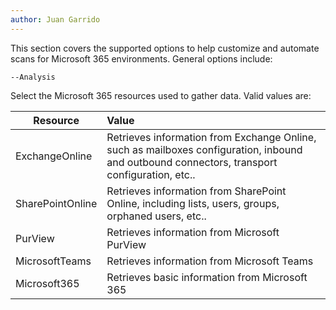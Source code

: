 ```yaml
---
author: Juan Garrido
---
```


This section covers the supported options to help customize and automate scans for Microsoft 365 environments. General options include:

 ```--Analysis```

Select the Microsoft 365 resources used to gather data. Valid values are:

| Resource        | Value         |
| --------------- |:-------------|
| ExchangeOnline | Retrieves information from Exchange Online, such as mailboxes configuration, inbound and outbound connectors, transport configuration, etc.. |
| SharePointOnline | Retrieves information from SharePoint Online, including lists, users, groups, orphaned users, etc.. |
| PurView | Retrieves information from Microsoft PurView |
| MicrosoftTeams | Retrieves information from Microsoft Teams      |
| Microsoft365 | Retrieves basic information from Microsoft 365     |
